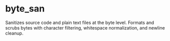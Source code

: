 # byte_san
Sanitizes source code and plain text files at the byte level. Formats and scrubs bytes with character filtering, whitespace normalization, and newline cleanup.
